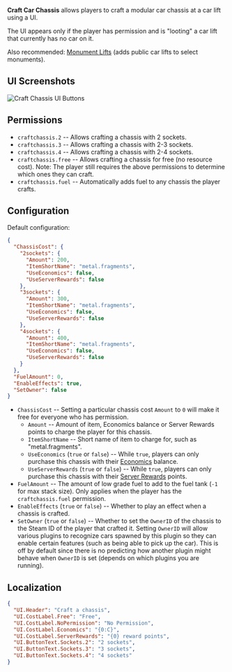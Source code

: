 **Craft Car Chassis** allows players to craft a modular car chassis at a car lift using a UI.

The UI appears only if the player has permission and is "looting" a car lift that currently has no car on it.

Also recommended: [Monument Lifts](https://umod.org/plugins/monument-lifts) (adds public car lifts to select monuments).

## UI Screenshots

![Craft Chassis UI Buttons](https://i.imgur.com/3euUusz.png)

## Permissions

- `craftchassis.2` -- Allows crafting a chassis with 2 sockets.
- `craftchassis.3` -- Allows crafting a chassis with 2-3 sockets.
- `craftchassis.4` -- Allows crafting a chassis with 2-4 sockets.
- `craftchassis.free` -- Allows crafting a chassis for free (no resource cost). Note: The player still requires the above permissions to determine which ones they can craft.
- `craftchassis.fuel` -- Automatically adds fuel to any chassis the player crafts.

## Configuration

Default configuration:
```json
{
  "ChassisCost": {
    "2sockets": {
      "Amount": 200,
      "ItemShortName": "metal.fragments",
      "UseEconomics": false,
      "UseServerRewards": false
    },
    "3sockets": {
      "Amount": 300,
      "ItemShortName": "metal.fragments",
      "UseEconomics": false,
      "UseServerRewards": false
    },
    "4sockets": {
      "Amount": 400,
      "ItemShortName": "metal.fragments",
      "UseEconomics": false,
      "UseServerRewards": false
    }
  },
  "FuelAmount": 0,
  "EnableEffects": true,
  "SetOwner": false
}
```

- `ChassisCost` -- Setting a particular chassis cost `Amount` to `0` will make it free for everyone who has permission.
  - `Amount` -- Amount of item, Economics balance or Server Rewards points to charge the player for this chassis.
  - `ItemShortName` -- Short name of item to charge for, such as "metal.fragments".
  - `UseEconomics` (`true` or `false`) -- While `true`, players can only purchase this chassis with their [Economics](https://umod.org/plugins/economics) balance.
  - `UseServerRewards` (`true` or `false`) -- While `true`, players can only purchase this chassis with their [Server Rewards](https://umod.org/plugins/server-rewards) points.
- `FuelAmount` -- The amount of low grade fuel to add to the fuel tank (`-1` for max stack size). Only applies when the player has the `craftchassis.fuel` permission.
- `EnableEffects` (`true` or `false`) -- Whether to play an effect when a chassis is crafted.
- `SetOwner` (`true` or `false`) -- Whether to set the `OwnerID` of the chassis to the Steam ID of the player that crafted it. Setting `OwnerID` will allow various plugins to recognize cars spawned by this plugin so they can enable certain features (such as being able to pick up the car). This is off by default since there is no predicting how another plugin might behave when `OwnerID` is set (depends on which plugins you are running).

## Localization

```json
{
  "UI.Header": "Craft a chassis",
  "UI.CostLabel.Free": "Free",
  "UI.CostLabel.NoPermission": "No Permission",
  "UI.CostLabel.Economics": "{0:C}",
  "UI.CostLabel.ServerRewards": "{0} reward points",
  "UI.ButtonText.Sockets.2": "2 sockets",
  "UI.ButtonText.Sockets.3": "3 sockets",
  "UI.ButtonText.Sockets.4": "4 sockets"
}
```
